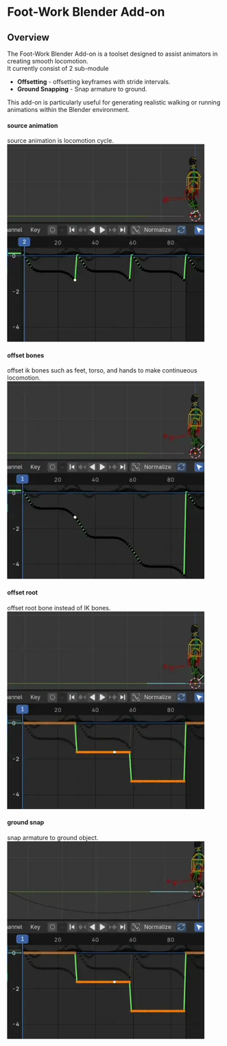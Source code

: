 # Foot-Work Blender Add-on

## Overview
The Foot-Work Blender Add-on is a toolset designed to assist animators in creating smooth locomotion.  
It currently consist of 2 sub-module
* **Offsetting** - offsetting keyframes with stride intervals. 
* **Ground Snapping** - Snap armature to ground. 

This add-on is particularly useful for generating realistic walking or running animations within the Blender environment.

#### source animation
source animation is locomotion cycle.  
![source animation](/documents/images/source_anim.webp)
#### offset bones
offset ik bones such as feet, torso, and hands to make continueous locomotion.  
![offset_bones](/documents/images/offset_bones.webp)

#### offset root
offset root bone instead of IK bones.  
![offset_root](/documents/images/offset_root.webp)
#### ground snap
snap armature to ground object.  
![ground snap](/documents/images/ground_snap.webp)
